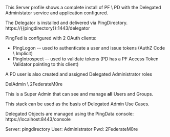 This Server profile shows a complete install of PF \ PD with the Delegated Administator service and application configured.

The Delegator is installed and delivered via PingDirectory.
https://{{pingdirectory}}:1443/delegator

PingFed is configured with 2 OAuth clients:
* PingLogon -- used to authenticate a user and issue tokens (AuthZ Code \ Implicit)
* PingIntrospect -- used to validate tokens (PD has a PF Access Token Validator pointing to this client)

A PD user is also created and assigned Delegated Administrator roles

DelAdmin \ 2FederateM0re

This is a Super Admin that can see and manage **all** Users and Groups.

This stack can be used as the basis of Delegated Admin Use Cases.

Delegated Objects are managed using the PingData console:
https://localhost:8443/console

Server: pingdirectory
User: Administrator
Pwd: 2FederateM0re
